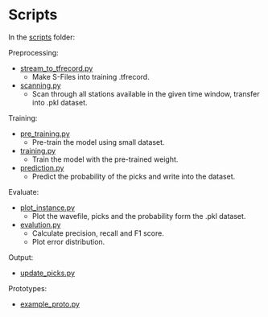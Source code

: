 # Scripts

In the [scripts](scripts) folder:

Preprocessing:
 
- [stream_to_tfrecord.py](preprocessing/stream_to_tfrecord.py)
  - Make S-Files into training .tfrecord.
- [scanning.py](preprocessing/scanning.py)
  - Scan through all stations available in the given time window, transfer into .pkl dataset.
  
Training:

- [pre_training.py](training/pre_train.py)
  - Pre-train the model using small dataset.
- [training.py](training/training.py)
  - Train the model with the pre-trained weight.
- [prediction.py](predict/predict.py)
  - Predict the probability of the picks and write into the dataset.

Evaluate:

- [plot_instance.py](visualization/plot_instance.py)
  - Plot the wavefile, picks and the probability form the .pkl dataset.
- [evalution.py](analysis/model_evaluation.py)
  - Calculate precision, recall and F1 score.
  - Plot error distribution.

Output:

- [update_picks.py](output/update_picks.py)

Prototypes:

- [example_proto.py](prototypes/example_proto.py)